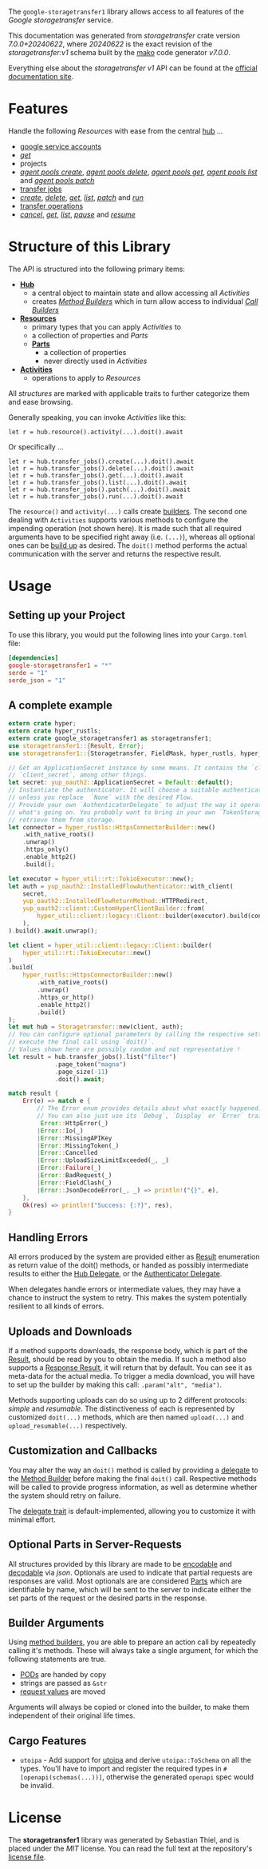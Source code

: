 <!---
DO NOT EDIT !
This file was generated automatically from 'src/generator/templates/api/README.md.mako'
DO NOT EDIT !
-->
The `google-storagetransfer1` library allows access to all features of the *Google storagetransfer* service.

This documentation was generated from *storagetransfer* crate version *7.0.0+20240622*, where *20240622* is the exact revision of the *storagetransfer:v1* schema built by the [mako](http://www.makotemplates.org/) code generator *v7.0.0*.

Everything else about the *storagetransfer* *v1* API can be found at the
[official documentation site](https://cloud.google.com/storage-transfer/docs).
# Features

Handle the following *Resources* with ease from the central [hub](https://docs.rs/google-storagetransfer1/7.0.0+20240622/google_storagetransfer1/Storagetransfer) ...

* [google service accounts](https://docs.rs/google-storagetransfer1/7.0.0+20240622/google_storagetransfer1/api::GoogleServiceAccount)
 * [*get*](https://docs.rs/google-storagetransfer1/7.0.0+20240622/google_storagetransfer1/api::GoogleServiceAccountGetCall)
* projects
 * [*agent pools create*](https://docs.rs/google-storagetransfer1/7.0.0+20240622/google_storagetransfer1/api::ProjectAgentPoolCreateCall), [*agent pools delete*](https://docs.rs/google-storagetransfer1/7.0.0+20240622/google_storagetransfer1/api::ProjectAgentPoolDeleteCall), [*agent pools get*](https://docs.rs/google-storagetransfer1/7.0.0+20240622/google_storagetransfer1/api::ProjectAgentPoolGetCall), [*agent pools list*](https://docs.rs/google-storagetransfer1/7.0.0+20240622/google_storagetransfer1/api::ProjectAgentPoolListCall) and [*agent pools patch*](https://docs.rs/google-storagetransfer1/7.0.0+20240622/google_storagetransfer1/api::ProjectAgentPoolPatchCall)
* [transfer jobs](https://docs.rs/google-storagetransfer1/7.0.0+20240622/google_storagetransfer1/api::TransferJob)
 * [*create*](https://docs.rs/google-storagetransfer1/7.0.0+20240622/google_storagetransfer1/api::TransferJobCreateCall), [*delete*](https://docs.rs/google-storagetransfer1/7.0.0+20240622/google_storagetransfer1/api::TransferJobDeleteCall), [*get*](https://docs.rs/google-storagetransfer1/7.0.0+20240622/google_storagetransfer1/api::TransferJobGetCall), [*list*](https://docs.rs/google-storagetransfer1/7.0.0+20240622/google_storagetransfer1/api::TransferJobListCall), [*patch*](https://docs.rs/google-storagetransfer1/7.0.0+20240622/google_storagetransfer1/api::TransferJobPatchCall) and [*run*](https://docs.rs/google-storagetransfer1/7.0.0+20240622/google_storagetransfer1/api::TransferJobRunCall)
* [transfer operations](https://docs.rs/google-storagetransfer1/7.0.0+20240622/google_storagetransfer1/api::TransferOperation)
 * [*cancel*](https://docs.rs/google-storagetransfer1/7.0.0+20240622/google_storagetransfer1/api::TransferOperationCancelCall), [*get*](https://docs.rs/google-storagetransfer1/7.0.0+20240622/google_storagetransfer1/api::TransferOperationGetCall), [*list*](https://docs.rs/google-storagetransfer1/7.0.0+20240622/google_storagetransfer1/api::TransferOperationListCall), [*pause*](https://docs.rs/google-storagetransfer1/7.0.0+20240622/google_storagetransfer1/api::TransferOperationPauseCall) and [*resume*](https://docs.rs/google-storagetransfer1/7.0.0+20240622/google_storagetransfer1/api::TransferOperationResumeCall)




# Structure of this Library

The API is structured into the following primary items:

* **[Hub](https://docs.rs/google-storagetransfer1/7.0.0+20240622/google_storagetransfer1/Storagetransfer)**
    * a central object to maintain state and allow accessing all *Activities*
    * creates [*Method Builders*](https://docs.rs/google-storagetransfer1/7.0.0+20240622/google_storagetransfer1/common::MethodsBuilder) which in turn
      allow access to individual [*Call Builders*](https://docs.rs/google-storagetransfer1/7.0.0+20240622/google_storagetransfer1/common::CallBuilder)
* **[Resources](https://docs.rs/google-storagetransfer1/7.0.0+20240622/google_storagetransfer1/common::Resource)**
    * primary types that you can apply *Activities* to
    * a collection of properties and *Parts*
    * **[Parts](https://docs.rs/google-storagetransfer1/7.0.0+20240622/google_storagetransfer1/common::Part)**
        * a collection of properties
        * never directly used in *Activities*
* **[Activities](https://docs.rs/google-storagetransfer1/7.0.0+20240622/google_storagetransfer1/common::CallBuilder)**
    * operations to apply to *Resources*

All *structures* are marked with applicable traits to further categorize them and ease browsing.

Generally speaking, you can invoke *Activities* like this:

```Rust,ignore
let r = hub.resource().activity(...).doit().await
```

Or specifically ...

```ignore
let r = hub.transfer_jobs().create(...).doit().await
let r = hub.transfer_jobs().delete(...).doit().await
let r = hub.transfer_jobs().get(...).doit().await
let r = hub.transfer_jobs().list(...).doit().await
let r = hub.transfer_jobs().patch(...).doit().await
let r = hub.transfer_jobs().run(...).doit().await
```

The `resource()` and `activity(...)` calls create [builders][builder-pattern]. The second one dealing with `Activities`
supports various methods to configure the impending operation (not shown here). It is made such that all required arguments have to be
specified right away (i.e. `(...)`), whereas all optional ones can be [build up][builder-pattern] as desired.
The `doit()` method performs the actual communication with the server and returns the respective result.

# Usage

## Setting up your Project

To use this library, you would put the following lines into your `Cargo.toml` file:

```toml
[dependencies]
google-storagetransfer1 = "*"
serde = "1"
serde_json = "1"
```

## A complete example

```Rust
extern crate hyper;
extern crate hyper_rustls;
extern crate google_storagetransfer1 as storagetransfer1;
use storagetransfer1::{Result, Error};
use storagetransfer1::{Storagetransfer, FieldMask, hyper_rustls, hyper_util, yup_oauth2};

// Get an ApplicationSecret instance by some means. It contains the `client_id` and
// `client_secret`, among other things.
let secret: yup_oauth2::ApplicationSecret = Default::default();
// Instantiate the authenticator. It will choose a suitable authentication flow for you,
// unless you replace  `None` with the desired Flow.
// Provide your own `AuthenticatorDelegate` to adjust the way it operates and get feedback about
// what's going on. You probably want to bring in your own `TokenStorage` to persist tokens and
// retrieve them from storage.
let connector = hyper_rustls::HttpsConnectorBuilder::new()
    .with_native_roots()
    .unwrap()
    .https_only()
    .enable_http2()
    .build();

let executor = hyper_util::rt::TokioExecutor::new();
let auth = yup_oauth2::InstalledFlowAuthenticator::with_client(
    secret,
    yup_oauth2::InstalledFlowReturnMethod::HTTPRedirect,
    yup_oauth2::client::CustomHyperClientBuilder::from(
        hyper_util::client::legacy::Client::builder(executor).build(connector),
    ),
).build().await.unwrap();

let client = hyper_util::client::legacy::Client::builder(
    hyper_util::rt::TokioExecutor::new()
)
.build(
    hyper_rustls::HttpsConnectorBuilder::new()
        .with_native_roots()
        .unwrap()
        .https_or_http()
        .enable_http2()
        .build()
);
let mut hub = Storagetransfer::new(client, auth);
// You can configure optional parameters by calling the respective setters at will, and
// execute the final call using `doit()`.
// Values shown here are possibly random and not representative !
let result = hub.transfer_jobs().list("filter")
             .page_token("magna")
             .page_size(-11)
             .doit().await;

match result {
    Err(e) => match e {
        // The Error enum provides details about what exactly happened.
        // You can also just use its `Debug`, `Display` or `Error` traits
         Error::HttpError(_)
        |Error::Io(_)
        |Error::MissingAPIKey
        |Error::MissingToken(_)
        |Error::Cancelled
        |Error::UploadSizeLimitExceeded(_, _)
        |Error::Failure(_)
        |Error::BadRequest(_)
        |Error::FieldClash(_)
        |Error::JsonDecodeError(_, _) => println!("{}", e),
    },
    Ok(res) => println!("Success: {:?}", res),
}

```
## Handling Errors

All errors produced by the system are provided either as [Result](https://docs.rs/google-storagetransfer1/7.0.0+20240622/google_storagetransfer1/common::Result) enumeration as return value of
the doit() methods, or handed as possibly intermediate results to either the
[Hub Delegate](https://docs.rs/google-storagetransfer1/7.0.0+20240622/google_storagetransfer1/common::Delegate), or the [Authenticator Delegate](https://docs.rs/yup-oauth2/*/yup_oauth2/trait.AuthenticatorDelegate.html).

When delegates handle errors or intermediate values, they may have a chance to instruct the system to retry. This
makes the system potentially resilient to all kinds of errors.

## Uploads and Downloads
If a method supports downloads, the response body, which is part of the [Result](https://docs.rs/google-storagetransfer1/7.0.0+20240622/google_storagetransfer1/common::Result), should be
read by you to obtain the media.
If such a method also supports a [Response Result](https://docs.rs/google-storagetransfer1/7.0.0+20240622/google_storagetransfer1/common::ResponseResult), it will return that by default.
You can see it as meta-data for the actual media. To trigger a media download, you will have to set up the builder by making
this call: `.param("alt", "media")`.

Methods supporting uploads can do so using up to 2 different protocols:
*simple* and *resumable*. The distinctiveness of each is represented by customized
`doit(...)` methods, which are then named `upload(...)` and `upload_resumable(...)` respectively.

## Customization and Callbacks

You may alter the way an `doit()` method is called by providing a [delegate](https://docs.rs/google-storagetransfer1/7.0.0+20240622/google_storagetransfer1/common::Delegate) to the
[Method Builder](https://docs.rs/google-storagetransfer1/7.0.0+20240622/google_storagetransfer1/common::CallBuilder) before making the final `doit()` call.
Respective methods will be called to provide progress information, as well as determine whether the system should
retry on failure.

The [delegate trait](https://docs.rs/google-storagetransfer1/7.0.0+20240622/google_storagetransfer1/common::Delegate) is default-implemented, allowing you to customize it with minimal effort.

## Optional Parts in Server-Requests

All structures provided by this library are made to be [encodable](https://docs.rs/google-storagetransfer1/7.0.0+20240622/google_storagetransfer1/common::RequestValue) and
[decodable](https://docs.rs/google-storagetransfer1/7.0.0+20240622/google_storagetransfer1/common::ResponseResult) via *json*. Optionals are used to indicate that partial requests are responses
are valid.
Most optionals are are considered [Parts](https://docs.rs/google-storagetransfer1/7.0.0+20240622/google_storagetransfer1/common::Part) which are identifiable by name, which will be sent to
the server to indicate either the set parts of the request or the desired parts in the response.

## Builder Arguments

Using [method builders](https://docs.rs/google-storagetransfer1/7.0.0+20240622/google_storagetransfer1/common::CallBuilder), you are able to prepare an action call by repeatedly calling it's methods.
These will always take a single argument, for which the following statements are true.

* [PODs][wiki-pod] are handed by copy
* strings are passed as `&str`
* [request values](https://docs.rs/google-storagetransfer1/7.0.0+20240622/google_storagetransfer1/common::RequestValue) are moved

Arguments will always be copied or cloned into the builder, to make them independent of their original life times.

[wiki-pod]: http://en.wikipedia.org/wiki/Plain_old_data_structure
[builder-pattern]: http://en.wikipedia.org/wiki/Builder_pattern
[google-go-api]: https://github.com/google/google-api-go-client

## Cargo Features

* `utoipa` - Add support for [utoipa](https://crates.io/crates/utoipa) and derive `utoipa::ToSchema` on all
the types. You'll have to import and register the required types in `#[openapi(schemas(...))]`, otherwise the
generated `openapi` spec would be invalid.


# License
The **storagetransfer1** library was generated by Sebastian Thiel, and is placed
under the *MIT* license.
You can read the full text at the repository's [license file][repo-license].

[repo-license]: https://github.com/Byron/google-apis-rsblob/main/LICENSE.md

